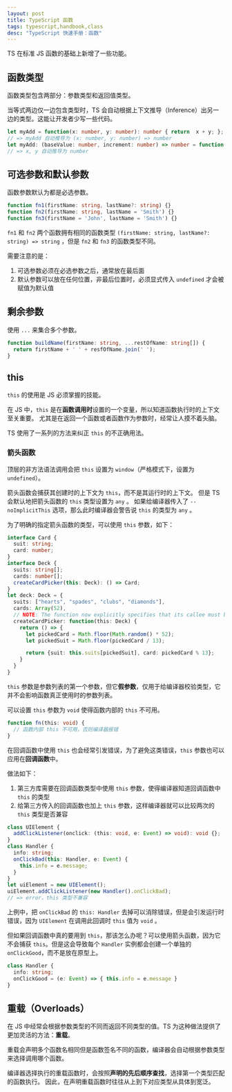 ```yaml
---
layout: post
title: TypeScript 函数
tags: typescript,handbook,class
desc: "TypeScript 快速手册：函数"
---
```


TS 在标准 JS 函数的基础上新增了一些功能。

## 函数类型

函数类型包含两部分：参数类型和返回值类型。

当等式两边仅一边包含类型时，TS 会自动根据上下文推导（Inference）出另一边的类型。这能让开发者少写一些代码。

```ts
let myAdd = function(x: number, y: number): number { return  x + y; };
// => myAdd 自动推导为 (x: number, y: number) => number 
let myAdd: (baseValue: number, increment: number) => number = function(x, y) { return x + y; };
// => x, y 自动推导为 number
```

## 可选参数和默认参数

函数参数默认为都是必选参数。

```ts
function fn1(firstName: string, lastName?: string) {}
function fn2(firstName: string, lastName = 'Smith') {}
function fn3(firstName = 'John', lastName = 'Smith') {}
```

`fn1` 和 `fn2` 两个函数拥有相同的函数类型 `(firstName: string, lastName?: string) => string` ，但是 `fn2` 和 `fn3` 的函数类型不同。

需要注意的是：

1. 可选参数必须在必选参数之后，通常放在最后面
2. 默认参数可以放在任何位置，非最后位置时，必须显式传入 `undefined` 才会被赋值为默认值

## 剩余参数

使用 `...` 来集合多个参数。

```ts
function buildName(firstName: string, ...restOfName: string[]) {
  return firstName + ' ' + resfOfName.join(' ');
}
```

## this

`this` 的使用是 JS 必须掌握的技能。

在 JS 中，`this` 是在**函数调用时**设置的一个变量，所以知道函数执行时的上下文至关重要。
尤其是在返回一个函数或者函数作为参数时，经常让人摸不着头脑。

TS 使用了一系列的方法来纠正 `this` 的不正确用法。

### 箭头函数

顶层的非方法语法调用会把 `this` 设置为 `window`（严格模式下，设置为 `undefined`）。

箭头函数会捕获其创建时的上下文为 `this`，而不是其运行时的上下文。
但是 TS 会默认地把箭头函数的 `this` 类型设置为 `any` 。
如果给编译器传入了 `--noImplicitThis` 选项，那么此时编译器会警告说 `this` 的类型为 `any` 。

为了明确的指定箭头函数的类型，可以使用 `this` 参数，如下：

```ts
interface Card {
  suit: string;
  card: number;
}
interface Deck {
  suits: string[];
  cards: number[];
  createCardPicker(this: Deck): () => Card;
}
let deck: Deck = {
  suits: ["hearts", "spades", "clubs", "diamonds"],
  cards: Array(52),
  // NOTE: The function now explicitly specifies that its callee must be of type Deck
  createCardPicker: function(this: Deck) {
    return () => {
      let pickedCard = Math.floor(Math.random() * 52);
      let pickedSuit = Math.floor(pickedCard / 13);

      return {suit: this.suits[pickedSuit], card: pickedCard % 13};
    }
  }
}
```

`this` 参数是参数列表的第一个参数，但它**假参数**，仅用于给编译器校验类型，它并不会影响函数真正使用时的参数列表。

可以设置 `this` 参数为 `void` 使得函数内部的 `this` 不可用。

```ts
function fn(this: void) {
  // 函数内部 this 不可用，否则编译器报错
}
```

在回调函数中使用 `this` 也会经常引发错误，为了避免这类错误，`this` 参数也可以应用在**回调函数**中。

做法如下：

1. 第三方库需要在回调函数类型中使用 `this` 参数，使得编译器知道回调函数中 `this` 的类型
2. 给第三方传入的回调函数也加上 `this` 参数，这样编译器就可以比较两次的 `this` 类型是否兼容

```ts
class UIElement {
  addClickListener(onclick: (this: void, e: Event) => void): void {};
}
class Handler {
  info: string;
  onClickBad(this: Handler, e: Event) {
    this.info = e.message;
  }
}
let uiElement = new UIElement();
uiElement.addClickListener(new Handler().onClickBad);
// => error，this 类型不兼容
```
上例中，把 `onClickBad` 的 `this: Handler` 去掉可以消除错误，但是会引发运行时错误，因为 `UIElement` 在调用此回调时 `this` 值为 `void` 。

但如果回调函数中真的要用到 `this`，那该怎么办呢？可以使用箭头函数，因为它不会捕获 `this`。但是这会导致每个 `Handler` 实例都会创建一个单独的 `onClickGood`，而不是放在原型上。

```ts
class Handler {
  info: string;
  onClickGood = (e: Event) => { this.info = e.message }
}
```

## 重载（Overloads）

在 JS 中经常会根据参数类型的不同而返回不同类型的值。TS 为这种做法提供了更加灵活的方法：**重载**。

重载会声明多个函数名相同但是函数签名不同的函数，编译器会自动根据参数类型来选择调用哪个函数。

编译器选择执行的重载函数时，会按照**声明的先后顺序查找**，选择第一个类型匹配的函数执行。
因此，在声明重载函数时往往从上到下对应类型从具体到宽泛。